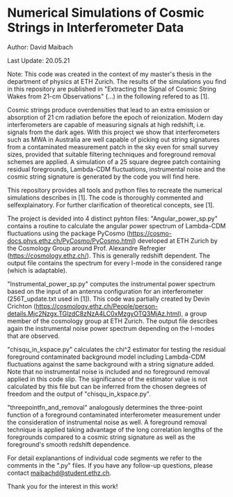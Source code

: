 # Numerical Simulations of Cosmic Strings in Interferometer Data

Author: David Maibach

Last Update: 20.05.21

Note: This code was created in the context of my master's thesis in the department of physics at ETH Zurich. The results of the simulations you find in this repository are published in "Extracting the Signal of Cosmic String Wakes from 21-cm Observations" (...) in the following refered to as [1].

Cosmic strings produce overdensities that lead to an extra emission or absorption of 21 cm radiation before the epoch of reionization. Modern day interferometers are capable of measuring signals at high redshift, i.e. signals from the dark ages. With this project we show that interferometers such as MWA in Australia are well capable of picking out string signatures from a contaminated measurement patch in the sky even for small survey sizes, provided that suitable filtering techniques and foreground removal schemes are applied. A simulation of a 25 square degree patch containing residual foregrounds, Lambda-CDM fluctuations, instrumental noise and the cosmic string signature is generated by the code you will find here.

This repository provides all tools and python files to recreate the numerical simulations describes in [1]. The code is thoroughly commented and
selfexplainatory. For further clarification of theoretical concepts, see [1].

The project is devided into 4 distinct pyhton files:
"Angular_power_sp.py" contains a routine to calculate the angular power spectrum of Lambda-CDM fluctuations using the package PyCosmo (https://cosmo-docs.phys.ethz.ch/PyCosmo/PyCosmo.html) developed at ETH Zurich by the Cosmology Group around Prof. Alexandre Refregier (https://cosmology.ethz.ch/). This is generally redshift dependent. The output file contains the spectrum for every l-mode in the considered range (which is adaptable). 

"Instrumental_power_sp.py" computes the instrumental power spectrum based on the input of an antenna configuration for an interferometer (256T_update.txt used in [1]). This code was partially created by Devin Crichton (https://cosmology.ethz.ch/People/person-details.Mjc2Nzgx.TGlzdC8zNzA4LC0xMzgyOTQ3MjAz.html), a group member of the cosmology group at ETH Zurich. The output file describes again the instrumental noise power spectrum depending on the l-modes that are observed.

"chisqu_in_kspace.py" calculates the chi^2 estimator for testing the residual foreground contaminated background model including Lambda-CDM fluctuations against the same background with a string signature added. Note that no instrumental noise is included and no foreground removal applied in this code slip. The significance of the estimator value is not calculated by this file but can be inferred from the chosen degrees of freedom and the output of "chisqu_in_kspace.py".

"threepointfn_and_removal" analogously determines the three-point function of a foreground contaminated interferometer measurement under the consideration of
instrumental noise as well. A foreground removal technique is applied taking advantage of the long correlation lengths of the foregrounds compared to a cosmic string signature as well as the foreground's smooth redshift dependence. 


For detail explanantions of individual code segments we refer to the comments in the ".py" files. If you have any follow-up questions, please contact 
maibachd@student.ethz.ch.

Thank you for the interest in this work!
